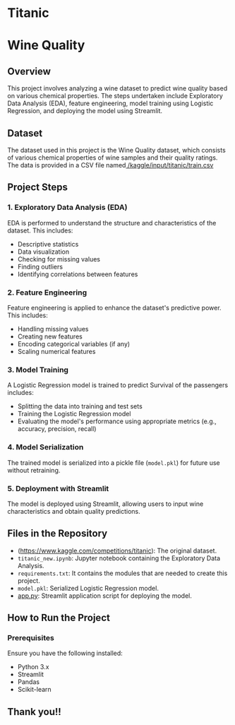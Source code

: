 # Titanic
# Wine Quality

## Overview
This project involves analyzing a wine dataset to predict wine quality based on various chemical properties. The steps undertaken include Exploratory Data Analysis (EDA), feature engineering, model training using Logistic Regression, and deploying the model using Streamlit.

## Dataset
The dataset used in this project is the Wine Quality dataset, which consists of various chemical properties of wine samples and their quality ratings. The data is provided in a CSV file named[ /kaggle/input/titanic/train.csv
](https://www.kaggle.com/datasets/yasserh/wine-quality-dataset/data)
## Project Steps

### 1. Exploratory Data Analysis (EDA)
EDA is performed to understand the structure and characteristics of the dataset. This includes:
- Descriptive statistics
- Data visualization
- Checking for missing values
- Finding outliers
- Identifying correlations between features

### 2. Feature Engineering
Feature engineering is applied to enhance the dataset's predictive power. This includes:
- Handling missing values
- Creating new features
- Encoding categorical variables (if any)
- Scaling numerical features

### 3. Model Training
A Logistic Regression model is trained to predict Survival of the passengers includes:
- Splitting the data into training and test sets
- Training the Logistic Regression model
- Evaluating the model's performance using appropriate metrics (e.g., accuracy, precision, recall)

### 4. Model Serialization
The trained model is serialized into a pickle file (`model.pkl`) for future use without retraining.

### 5. Deployment with Streamlit
The model is deployed using Streamlit, allowing users to input wine characteristics and obtain quality predictions.

## Files in the Repository
- (https://www.kaggle.com/competitions/titanic): The original dataset.
- `titanic_new.ipynb`: Jupyter notebook containing the Exploratory Data Analysis.
- `requirements.txt`: It contains the modules that are needed to create this project.
- `model.pkl`: Serialized Logistic Regression model.
- [app.py](https://www.kaggle.com/competitions/titanic): Streamlit application script for deploying the model.

## How to Run the Project

### Prerequisites
Ensure you have the following installed:
- Python 3.x
- Streamlit
- Pandas
- Scikit-learn

## Thank you!!
